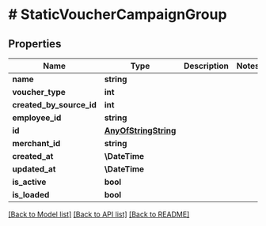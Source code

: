 # # StaticVoucherCampaignGroup

## Properties

Name | Type | Description | Notes
------------ | ------------- | ------------- | -------------
**name** | **string** |  |
**voucher_type** | **int** |  |
**created_by_source_id** | **int** |  |
**employee_id** | **string** |  |
**id** | [**AnyOfStringString**](AnyOfStringString.md) |  |
**merchant_id** | **string** |  |
**created_at** | **\DateTime** |  |
**updated_at** | **\DateTime** |  |
**is_active** | **bool** |  |
**is_loaded** | **bool** |  |

[[Back to Model list]](../../README.md#models) [[Back to API list]](../../README.md#endpoints) [[Back to README]](../../README.md)
